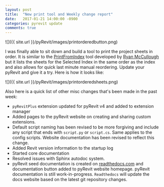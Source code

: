```yaml
---
layout: post
title:  "New print tool and Weekly change report"
date:   2017-01-21 14:00:00 -0900
categories: pyrevit update
comments: true
---
```

![]({{ site.url }}/pyRevit/images/printorderedbutton.png)

I was finally able to sit down and build a tool to print the project sheets in order. It is similar to the [PrintFromIndex](https://github.com/McCulloughRT/PrintFromIndex) tool developed by [Ryan McCullough](https://github.com/McCulloughRT) but it lists the sheets for the Selected Index in the same order as the index and also allows for quick last minute manual reordering. Update your pyRevit and give it a try. Here is how it looks like:


![]({{ site.url }}/pyRevit/images/printorderedsheets.png)


Also here is a quick list of other misc changes that's been made in the past week:

- `pyRevitPlus` extension updated for pyRevit v4 and added to extension manager
- Added pages to the pyRevit website on creating and sharing custom extensions.
- Default script naming has been revised to be more forgiving and include any script that ends with `script.py` or `script.cs`. Same applies to the config scripts. Website documentation has been revised to reflect this change.
- Added Revit version information to the startup log
- Started core documentation
- Resolved issues with Sphinx autodoc system.
- pyRevit seed documentation is created on [readthedocs.com](https://readthedocs.com) and documentation button added to pyRevit website homepage. pyRevit documentation is still work-in-progress. `Readthedocs` will update the docs website based on the latest git repository changes.
